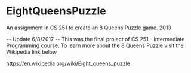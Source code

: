 # EightQueensPuzzle
An assignment in CS 251 to create an 8 Queens Puzzle game. 2013

-- Update 6/8/2017 --
This was the final project of CS 251 - Intermediate Programming course. To learn more about the 8 Queens Puzzle visit the Wikipedia link below.


https://en.wikipedia.org/wiki/Eight_queens_puzzle
